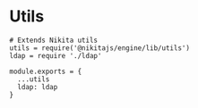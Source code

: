 
# Utils

    # Extends Nikita utils
    utils = require('@nikitajs/engine/lib/utils')
    ldap = require './ldap'

    module.exports = {
      ...utils
      ldap: ldap
    }
